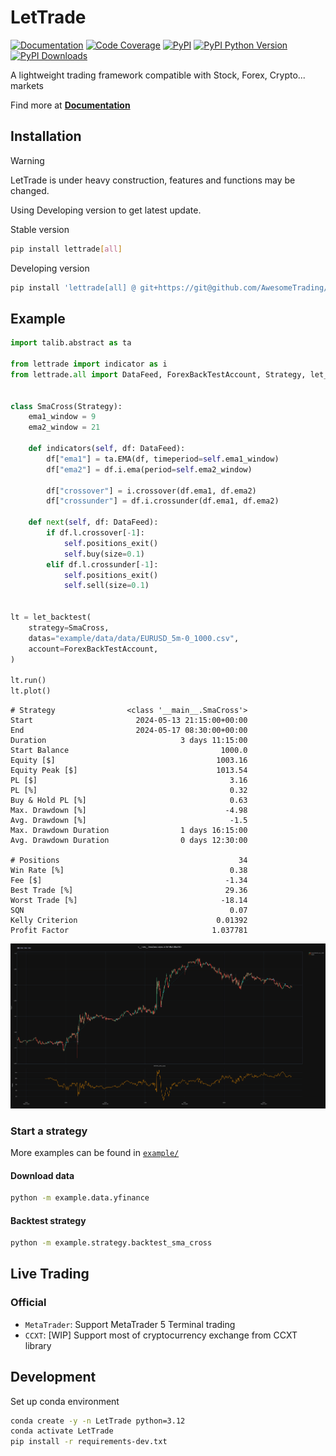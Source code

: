 # LetTrade

[![Documentation](https://img.shields.io/badge/docs-lettrade-708FCC.svg?style=for-the-badge)](https://AwesomeTrading.github.io/LetTrade/)
[![Code Coverage](https://img.shields.io/codecov/c/gh/AwesomeTrading/lettrade.svg?style=for-the-badge)](https://codecov.io/gh/AwesomeTrading/lettrade)
[![PyPI](https://img.shields.io/pypi/v/lettrade.svg?color=blue&style=for-the-badge)](https://pypi.org/project/lettrade)
[![PyPI Python Version](https://img.shields.io/pypi/pyversions/lettrade.svg?color=skyblue&style=for-the-badge)](https://pypi.org/project/lettrade)
[![PyPI Downloads](https://img.shields.io/pypi/dd/lettrade.svg?color=skyblue&style=for-the-badge)](https://pypi.org/project/lettrade)

A lightweight trading framework compatible with Stock, Forex, Crypto... markets

Find more at [**Documentation**](https://AwesomeTrading.github.io/LetTrade/)

## Installation

> [!WARNING]  
> LetTrade is under heavy construction, features and functions may be changed.
>
> Using Developing version to get latest update.

Stable version

```sh
pip install lettrade[all]
```

Developing version

```sh
pip install 'lettrade[all] @ git+https://git@github.com/AwesomeTrading/LetTrade.git@main'
```

## Example

```python
import talib.abstract as ta

from lettrade import indicator as i
from lettrade.all import DataFeed, ForexBackTestAccount, Strategy, let_backtest


class SmaCross(Strategy):
    ema1_window = 9
    ema2_window = 21

    def indicators(self, df: DataFeed):
        df["ema1"] = ta.EMA(df, timeperiod=self.ema1_window)
        df["ema2"] = df.i.ema(period=self.ema2_window)

        df["crossover"] = i.crossover(df.ema1, df.ema2)
        df["crossunder"] = df.i.crossunder(df.ema1, df.ema2)

    def next(self, df: DataFeed):
        if df.l.crossover[-1]:
            self.positions_exit()
            self.buy(size=0.1)
        elif df.l.crossunder[-1]:
            self.positions_exit()
            self.sell(size=0.1)


lt = let_backtest(
    strategy=SmaCross,
    datas="example/data/data/EURUSD_5m-0_1000.csv",
    account=ForexBackTestAccount,
)

lt.run()
lt.plot()
```

```text
# Strategy                <class '__main__.SmaCross'>
Start                       2024-05-13 21:15:00+00:00
End                         2024-05-17 08:30:00+00:00
Duration                              3 days 11:15:00
Start Balance                                  1000.0
Equity [$]                                    1003.16
Equity Peak [$]                               1013.54
PL [$]                                           3.16
PL [%]                                           0.32
Buy & Hold PL [%]                                0.63
Max. Drawdown [%]                               -4.98
Avg. Drawdown [%]                                -1.5
Max. Drawdown Duration                1 days 16:15:00
Avg. Drawdown Duration                0 days 12:30:00
                                                     
# Positions                                        34
Win Rate [%]                                     0.38
Fee [$]                                         -1.34
Best Trade [%]                                  29.36
Worst Trade [%]                                -18.14
SQN                                              0.07
Kelly Criterion                               0.01392
Profit Factor                                1.037781
```

![Plot](https://raw.githubusercontent.com/AwesomeTrading/lettrade/main/docs/image/plot.png)

### Start a strategy

More examples can be found in [`example/`](https://github.com/AwesomeTrading/lettrade/tree/main/example)

#### Download data

```bash
python -m example.data.yfinance
```

#### Backtest strategy
```bash
python -m example.strategy.backtest_sma_cross
```

## Live Trading

### Official

- `MetaTrader`: Support MetaTrader 5 Terminal trading
- `CCXT`: [WIP] Support most of cryptocurrency exchange from CCXT library

## Development

Set up conda environment

```sh
conda create -y -n LetTrade python=3.12
conda activate LetTrade
pip install -r requirements-dev.txt
```
